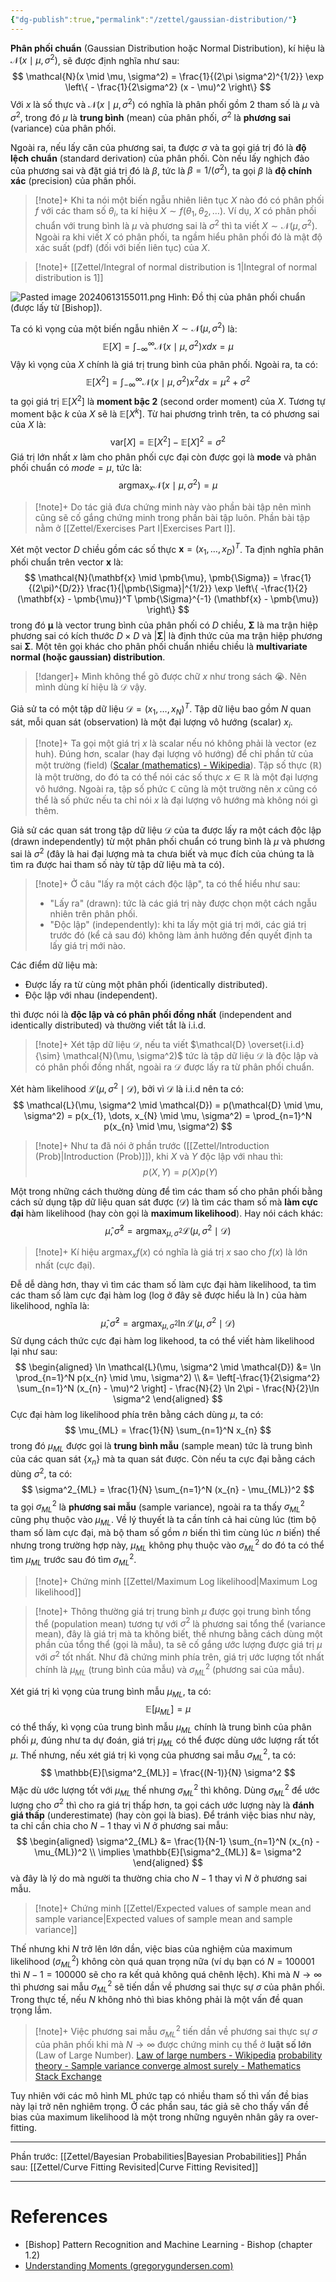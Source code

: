 ```yaml
---
{"dg-publish":true,"permalink":"/zettel/gaussian-distribution/"}
---
```



**Phân phối chuẩn** (Gaussian Distribution hoặc Normal Distribution), kí hiệu là $\mathcal{N}(x \mid \mu, \sigma^2)$, sẽ được định nghĩa như sau:
$$
\mathcal{N}(x \mid \mu, \sigma^2) = \frac{1}{(2\pi \sigma^2)^{1/2}} \exp \left\{ - \frac{1}{2\sigma^2} (x - \mu)^2 \right\}
$$
Với $x$ là số thực và $\mathcal{N}(x \mid \mu, \sigma^2)$ có nghĩa là phân phối gồm 2 tham số là $\mu$ và $\sigma^2$, trong đó $\mu$ là **trung bình** (mean) của phân phối, $\sigma^2$ là **phương sai** (variance) của phân phối.

Ngoài ra, nếu lấy căn của phương sai, ta được $\sigma$ và ta gọi giá trị đó là **độ lệch chuẩn** (standard derivation) của phân phối. Còn nếu lấy nghịch đảo của phương sai và đặt giá trị đó là $\beta$, tức là $\beta = 1/(\sigma^2)$, ta gọi $\beta$ là **độ chính xác** (precision) của phân phối.

>[!note]+
>Khi ta nói một biến ngẫu nhiên liên tục $X$ nào đó có phân phối $f$ với các tham số $\theta_{i}$, ta kí hiệu $X \sim f(\theta_{1}, \theta_{2}, \dots)$. Ví dụ, $X$ có phân phối chuẩn với trung bình là $\mu$ và phương sai là $\sigma^2$ thì ta viết $X \sim \mathcal{N}(\mu, \sigma^2)$. Ngoài ra khi viết $X$ có phân phối, ta ngầm hiểu phân phối đó là mật độ xác suất (pdf) (đối với biến liên tục) của $X$.

>[!note]+ 
>[[Zettel/Integral of normal distribution is 1\|Integral of normal distribution is 1]]

![Pasted image 20240613155011.png](/img/user/Attachment/Pasted%20image%2020240613155011.png)
Hình: Đồ thị của phân phối chuẩn (được lấy từ [Bishop]).

Ta có kì vọng của một biến ngẫu nhiên $X \sim \mathcal{N}(\mu, \sigma^2)$ là:
$$
\mathbb{E}[X] = \int_{-\infty}^{\infty} \mathcal{N}(x \mid \mu, \sigma^2)x dx = \mu
$$
Vậy kì vọng của $X$ chính là giá trị trung bình của phân phối. Ngoài ra, ta có:
$$
\mathbb{E}[X^2] = \int_{-\infty}^{\infty} \mathcal{N}(x \mid \mu, \sigma^2)x^2 dx = \mu^2 + \sigma^2
$$
ta gọi giá trị $\mathbb{E}[X^2]$ là **moment bậc 2** (second order moment) của $X$. Tương tự moment bậc $k$ của $X$ sẽ là $\mathbb{E}[X^k]$. Từ hai phương trình trên, ta có phương sai của $X$ là:
$$
\text{var}[X] = \mathbb{E}[X^2] - \mathbb{E}[X]^2 = \sigma^2
$$
Giá trị lớn nhất $x$ làm cho phân phối cực đại còn được gọi là **mode** và phân phối chuẩn có $mode = \mu$, tức là:
$$
\text{arg}\max_{x} \mathcal{N}(x \mid \mu, \sigma^2) = \mu
$$
>[!note]+
>Do tác giả đưa chứng minh này vào phần bài tập nên mình cũng sẽ cố gắng chứng minh trong phần bài tập luôn. Phần bài tập nằm ở [[Zettel/Exercises Part I\|Exercises Part I]].

Xét một vector $D$ chiều gồm các số thực $\mathbf{x} =(x_{1}, \dots, x_{D})^T$. Ta định nghĩa phân phối chuẩn trên vector $\mathbf{x}$ là:
$$
\mathcal{N}(\mathbf{x} \mid \pmb{\mu}, \pmb{\Sigma}) = \frac{1}{(2\pi)^{D/2}} \frac{1}{|\pmb{\Sigma}|^{1/2}} \exp \left\{ -\frac{1}{2} (\mathbf{x} - \pmb{\mu})^T \pmb{\Sigma}^{-1} (\mathbf{x} - \pmb{\mu}) \right\}
$$
trong đó $\pmb{\mu}$ là vector trung bình của phân phối có $D$ chiều, $\pmb{\Sigma}$ là ma trận hiệp phương sai có kích thước $D \times D$ và $|\pmb{\Sigma}|$ là định thức của ma trận hiệp phương sai $\pmb{\Sigma}$. Một tên gọi khác cho phân phối chuẩn nhiều chiều là **multivariate normal (hoặc gaussian) distribution**.

>[!danger]+
>Mình không thể gõ được chữ $x$ như trong sách 😭. Nên mình dùng kí hiệu là $\mathcal{D}$ vậy.

Giả sử ta có một tập dữ liệu $\mathcal{D} = (x_{1}, \dots, x_{N})^T$. Tập dữ liệu bao gồm $N$ quan sát, mỗi quan sát (observation) là một đại lượng vô hướng (scalar) $x_{i}$.

>[!note]+
>Ta gọi một giá trị $x$ là scalar nếu nó không phải là vector (ez huh). Đúng hơn, scalar (hay đại lượng vô hướng) để chỉ phần tử của một trường (field) ([Scalar (mathematics) - Wikipedia](https://en.wikipedia.org/wiki/Scalar_(mathematics))). Tập số thực ($\mathbb{R}$) là một trường, do đó ta có thể nói các số thực $x \in \mathbb{R}$ là một đại lượng vô hướng. Ngoài ra, tập số phức $\mathbb{C}$ cũng là một trường nên $x$ cũng có thể là số phức nếu ta chỉ nói $x$ là đại lượng vô hướng mà không nói gì thêm.

Giả sử các quan sát trong tập dữ liệu $\mathcal{D}$ của ta được lấy ra một cách độc lập (drawn independently) từ một phân phối chuẩn có trung bình là $\mu$ và phương sai là $\sigma^2$ (đây là hai đại lượng mà ta chưa biết và mục đích của chúng ta là tìm ra được hai tham số này từ tập dữ liệu mà ta có).

>[!note]+
>Ở câu "lấy ra một cách độc lập", ta có thể hiểu như sau:
>- "Lấy ra" (drawn): tức là các giá trị này được chọn một cách ngẫu nhiên trên phân phối.
>- "Độc lập" (independently): khi ta lấy một giá trị mới, các giá trị trước đó (kể cả sau đó) không làm ảnh hưởng đến quyết định ta lấy giá trị mới nào.

Các điểm dữ liệu mà:
- Được lấy ra từ cùng một phân phối (identically distributed).
- Độc lập với nhau (independent).

thì được nói là **độc lập và có phân phối đồng nhất** (independent and identically distributed) và thường viết tắt là i.i.d.

>[!note]+
>Xét tập dữ liệu $\mathcal{D}$, nếu ta viết $\mathcal{D} \overset{i.i.d}{\sim} \mathcal{N}(\mu, \sigma^2)$ tức là tập dữ liệu $\mathcal{D}$ là độc lập và có phân phối đồng nhất, ngoài ra $\mathcal{D}$ được lấy ra từ phân phối chuẩn.

Xét hàm likelihood $\mathcal{L}(\mu, \sigma^2 \mid \mathcal{D})$, bởi vì $\mathcal{D}$ là i.i.d nên ta có:
$$
\mathcal{L}(\mu, \sigma^2 \mid \mathcal{D}) = p(\mathcal{D} \mid \mu, \sigma^2) = p(x_{1}, \dots, x_{N} \mid \mu, \sigma^2) = \prod_{n=1}^N p(x_{n} \mid \mu, \sigma^2)
$$
>[!note]+
>Như ta đã nói ở phần trước ([[Zettel/Introduction (Prob)\|Introduction (Prob)]]), khi $X$ và $Y$ độc lập với nhau thì:
>$$
p(X, Y) = p(X)p(Y)
>$$

Một trong những cách thường dùng để tìm các tham số cho phân phối bằng cách sử dụng tập dữ liệu quan sát được ($\mathcal{D}$) là tìm các tham số mà **làm cực đại** hàm likelihood (hay còn gọi là **maximum likelihood**). Hay nói cách khác:
$$
\hat{\mu}, \hat{\sigma}^2 = \text{arg}\max_{\mu, \sigma^2} \mathcal{L}(\mu, \sigma^2 \mid \mathcal{D})
$$
>[!note]+
>Kí hiệu $\displaystyle \text{arg}\max_{x} f(x)$ có nghĩa là giá trị $x$ sao cho $f(x)$ là lớn nhất (cực đại).

Đễ dễ dàng hơn, thay vì tìm các tham số làm cực đại hàm likelihood, ta tìm các tham số làm cực đại hàm log (log ở đây sẽ được hiểu là $\ln$) của hàm likelihood, nghĩa là:
$$
\hat{\mu}, \hat{\sigma}^2 = \text{arg}\max_{\mu, \sigma^2} \ln \mathcal{L}(\mu, \sigma^2 \mid \mathcal{D})
$$
Sử dụng cách thức cực đại hàm log likehood, ta có thể viết hàm likelihood lại như sau:
$$
\begin{aligned}
\ln \mathcal{L}(\mu, \sigma^2 \mid \mathcal{D}) &= \ln \prod_{n=1}^N p(x_{n} \mid \mu, \sigma^2) \\
&= \left[-\frac{1}{2\sigma^2} \sum_{n=1}^N (x_{n} - \mu)^2 \right] - \frac{N}{2} \ln 2\pi - \frac{N}{2}\ln \sigma^2
\end{aligned}
$$
Cực đại hàm log likelihood phía trên bằng cách dùng $\mu$, ta có:
$$
\mu_{ML} = \frac{1}{N} \sum_{n=1}^N x_{n}
$$
trong đó $\mu_{ML}$ được gọi là **trung bình mẫu** (sample mean) tức là trung bình của các quan sát $\{x_n\}$ mà ta quan sát được. Còn nếu ta cực đại bằng cách dùng $\sigma^2$, ta có:
$$
\sigma^2_{ML} = \frac{1}{N} \sum_{n=1}^N (x_{n} - \mu_{ML})^2
$$
ta gọi $\sigma^2_{ML}$ là **phương sai mẫu** (sample variance), ngoài ra ta thấy $\sigma^2_{ML}$ cũng phụ thuộc vào $\mu_{ML}$. Về lý thuyết là ta cần tính cả hai cùng lúc (tìm bộ tham số làm cực đại, mà bộ tham số gồm $n$ biến thì tìm cùng lúc $n$ biến) thế nhưng trong trường hợp này, $\mu_{ML}$ không phụ thuộc vào $\sigma^2_{ML}$ do đó ta có thể tìm $\mu_{ML}$ trước sau đó tìm $\sigma^2_{ML}$.

>[!note]+ Chứng minh
>[[Zettel/Maximum Log likelihood\|Maximum Log likelihood]]

>[!note]+
>Thông thường giá trị trung bình $\mu$ được gọi trung bình tổng thể (population mean) tương tự với $\sigma^2$ là phương sai tổng thể (variance mean), đây là giá trị mà ta không biết, thế nhưng bằng cách dùng một phần của tổng thể (gọi là mẫu), ta sẽ cố gắng ước lượng được giá trị $\mu$ với $\sigma^2$ tốt nhất. Như đã chứng minh phía trên, giá trị ước lượng tốt nhất chính là $\mu_{ML}$ (trung bình của mẫu) và $\sigma^2_{ML}$ (phương sai của mẫu).

Xét giá trị kì vọng của trung bình mẫu $\mu_{ML}$, ta có:
$$
\mathbb{E}[\mu_{ML}] = \mu
$$
có thể thấy, kì vọng của trung bình mẫu $\mu_{ML}$ chính là trung bình của phân phối $\mu$, đúng như ta dự đoán, giá trị $\mu_{ML}$ có thể được dùng ước lượng rất tốt $\mu$. Thế nhưng, nếu xét giá trị kì vọng của phương sai mẫu $\sigma^2_{ML}$, ta có:
$$
\mathbb{E}[\sigma^2_{ML}] = \frac{(N-1)}{N} \sigma^2
$$
Mặc dù ước lượng tốt với $\mu_{ML}$ thế nhưng $\sigma^2_{ML}$ thì không. Dùng $\sigma^2_{ML}$ để ước lượng cho $\sigma^2$ thì cho ra giá trị thấp hơn, ta gọi cách ước lượng này là **đánh giá thấp** (underestimate) (hay còn gọi là bias). Để tránh việc bias như này, ta chỉ cần chia cho $N-1$ thay vì $N$ ở phương sai mẫu:
$$
\begin{aligned}
\sigma^2_{ML} &= \frac{1}{N-1} \sum_{n=1}^N (x_{n} - \mu_{ML})^2 \\
\implies \mathbb{E}[\sigma^2_{ML}] &= \sigma^2
\end{aligned}
$$
và đây là lý do mà người ta thường chia cho $N-1$ thay vì $N$ ở phương sai mẫu.

>[!note]+ Chứng minh
>[[Zettel/Expected values of sample mean and sample variance\|Expected values of sample mean and sample variance]]

Thế nhưng khi $N$ trở lên lớn dần, việc bias của nghiệm của maximum likelihood ($\sigma^2_{ML}$) không còn quá quan trọng nữa (ví dụ bạn có $N = 100001$ thì $N - 1 = 100000$ sẽ cho ra kết quả không quá chênh lệch). Khi mà $N \to \infty$ thì phương sai mẫu $\sigma^2_{ML}$ sẽ tiến dần về phương sai thực sự $\sigma$ của phân phối. Trong thực tế, nếu $N$ không nhỏ thì bias không phải là một vấn đề quan trọng lắm.

>[!note]+
>Việc phương sai mẫu $\sigma^2_{ML}$ tiến dần về phương sai thực sự $\sigma$ của phân phối khi mà $N \to \infty$ được chứng minh cụ thể ở **luật số lớn** (Law of Large Number).
>[Law of large numbers - Wikipedia](https://en.wikipedia.org/wiki/Law_of_large_numbers)
>[probability theory - Sample variance converge almost surely - Mathematics Stack Exchange](https://math.stackexchange.com/questions/243348/sample-variance-converge-almost-surely)

Tuy nhiên với các mô hình ML phức tạp có nhiều tham số thì vấn đề bias này lại trở nên nghiêm trọng. Ở các phần sau, tác giả sẽ cho thấy vấn đề bias của maximum likelihood là một trong những nguyên nhân gây ra over-fitting.

---

Phần trước: [[Zettel/Bayesian Probabilities\|Bayesian Probabilities]]
Phần sau: [[Zettel/Curve Fitting Revisited\|Curve Fitting Revisited]]

---
# References

- [Bishop] Pattern Recognition and Machine Learning - Bishop (chapter 1.2)
- [Understanding Moments (gregorygundersen.com)](https://gregorygundersen.com/blog/2020/04/11/moments/)